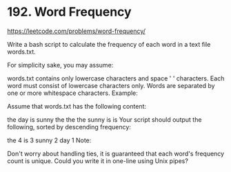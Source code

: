 # 192. Word Frequency

https://leetcode.com/problems/word-frequency/

Write a bash script to calculate the frequency of each word in a text file words.txt.

For simplicity sake, you may assume:

words.txt contains only lowercase characters and space ' ' characters.
Each word must consist of lowercase characters only.
Words are separated by one or more whitespace characters.
Example:

Assume that words.txt has the following content:

the day is sunny the the
the sunny is is
Your script should output the following, sorted by descending frequency:

the 4
is 3
sunny 2
day 1
Note:

Don't worry about handling ties, it is guaranteed that each word's frequency count is unique.
Could you write it in one-line using Unix pipes?